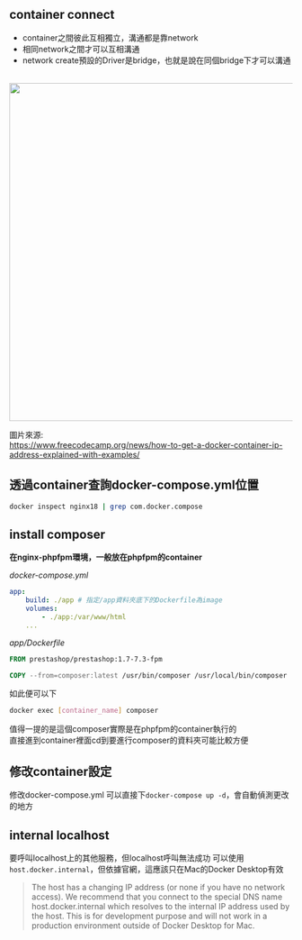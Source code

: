 ## container connect
* container之間彼此互相獨立，溝通都是靠network
* 相同network之間才可以互相溝通
* network create預設的Driver是bridge，也就是說在同個bridge下才可以溝通

&emsp;&emsp;
<img src="https://user-images.githubusercontent.com/24542187/172291303-5c76a527-819c-4f3a-856b-7d5ac29c4f8f.png" width="600">

圖片來源:  
https://www.freecodecamp.org/news/how-to-get-a-docker-container-ip-address-explained-with-examples/

## 透過container查詢docker-compose.yml位置
```sh
docker inspect nginx18 | grep com.docker.compose
```

## install composer
__在nginx-phpfpm環境，一般放在phpfpm的container__  

_docker-compose.yml_
```docker-compose.yml
app:
    build: ./app # 指定/app資料夾底下的Dockerfile為image
    volumes:
        - ./app:/var/www/html
    ...
```

_app/Dockerfile_
```Dockerfile
FROM prestashop/prestashop:1.7-7.3-fpm

COPY --from=composer:latest /usr/bin/composer /usr/local/bin/composer
```

如此便可以下
```sh
docker exec [container_name] composer
```
值得一提的是這個composer實際是在phpfpm的container執行的  
直接進到container裡面cd到要進行composer的資料夾可能比較方便


## 修改container設定
修改docker-compose.yml
可以直接下`docker-compose up -d`，會自動偵測更改的地方


## internal localhost
要呼叫localhost上的其他服務，但localhost呼叫無法成功
可以使用`host.docker.internal`，但依據官網，這應該只在Mac的Docker Desktop有效
> The host has a changing IP address (or none if you have no network access). We recommend that you connect to the special DNS name host.docker.internal which resolves to the internal IP address used by the host. This is for development purpose and will not work in a production environment outside of Docker Desktop for Mac.
